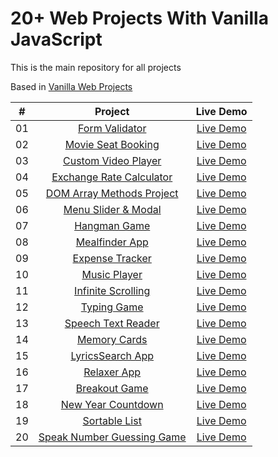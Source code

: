 # 20+ Web Projects With Vanilla JavaScript
This is the main repository for all projects

Based in [Vanilla Web Projects](https://github.com/bradtraversy/vanillawebprojects)

|  #  |            Project             | Live Demo |
| :-: | :----------------------------: | :-------: |
| 01  |       [Form Validator]()       | [Live Demo]()  |
| 02  |     [Movie Seat Booking]()    | [Live Demo]()  |
| 03  |    [Custom Video Player]()     | [Live Demo]()  |
| 04  |  [Exchange Rate Calculator]()  | [Live Demo]()  |
| 05  | [DOM Array Methods Project]()  | [Live Demo]()  |
| 06  |    [Menu Slider & Modal]()    | [Live Demo]()  |
| 07  |        [Hangman Game]()       | [Live Demo]()  |
| 08  |       [Mealfinder App]()      | [Live Demo]()  |
| 09  |      [Expense Tracker]()       | [Live Demo]()  |
| 10  |        [Music Player]()       | [Live Demo]()  |
| 11  |     [Infinite Scrolling]()     | [Live Demo]()  |
| 12  |        [Typing Game]()     | [Live Demo]()  |
| 13  |     [Speech Text Reader]()    | [Live Demo]()  |
| 14  |        [Memory Cards]()     | [Live Demo]()  |
| 15  |      [LyricsSearch App]()     | [Live Demo]()  |
| 16  |        [Relaxer App]()       | [Live Demo]()  |
| 17  |       [Breakout Game]()       | [Live Demo]()  |
| 18  |     [New Year Countdown]()   | [Live Demo]()  |
| 19  |       [Sortable List]()       | [Live Demo]()  |
| 20  | [Speak Number Guessing Game]() | [Live Demo]()  |
